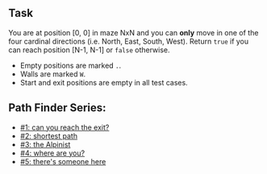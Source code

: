 ## Task

You are at position [0, 0] in maze NxN and you can **only** move in one of the four cardinal directions (i.e. North, East, South, West).  Return `true` if you can reach position [N-1, N-1] or `false` otherwise.
* Empty positions are marked `.`.
* Walls are marked `W`.
* Start and exit positions are empty in all test cases.

## Path Finder Series:
-	[#1: can you reach the exit?](https://www.codewars.com/kata/5765870e190b1472ec0022a2)
-	[#2: shortest path](https://www.codewars.com/kata/57658bfa28ed87ecfa00058a)
-	[#3: the Alpinist](https://www.codewars.com/kata/576986639772456f6f00030c)
-	[#4: where are you?](https://www.codewars.com/kata/5a0573c446d8435b8e00009f)
-	[#5: there's someone here](https://www.codewars.com/kata/5a05969cba2a14e541000129)
